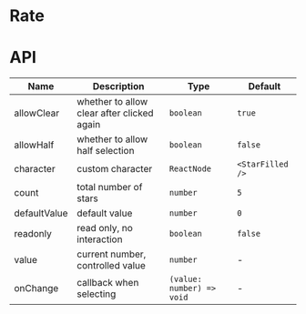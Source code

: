 # Rate

<code src="./demos/index.tsx"></code>

# API

| Name         | Description                                | Type                      | Default          |
| ------------ | ------------------------------------------ | ------------------------- | ---------------- |
| allowClear   | whether to allow clear after clicked again | `boolean`                 | `true`           |
| allowHalf    | whether to allow half selection            | `boolean`                 | `false`          |
| character    | custom character                           | `ReactNode`               | `<StarFilled />` |
| count        | total number of stars                      | `number`                  | `5`              |
| defaultValue | default value                              | `number`                  | `0`              |
| readonly     | read only, no interaction                  | `boolean`                 | `false`          |
| value        | current number, controlled value           | `number`                  | -                |
| onChange     | callback when selecting                    | `(value: number) => void` | -                |
